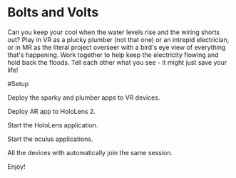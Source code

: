 # Bolts and Volts

Can you keep your cool when the water levels rise and the wiring shorts out? Play in VR as a plucky plumber (not that one) or an intrepid electrician, or in MR as the literal project overseer with a bird's eye view of everything that's happening. Work together to help keep the electricity flowing and hold back the floods. Tell each other what you see - it might just save your life!

#Setup

Deploy the sparky and plumber apps to VR devices.

Deploy AR app to HoloLens 2.

Start the HoloLens application.

Start the oculus applications.

All the devices with automatically join the same session.

Enjoy!
